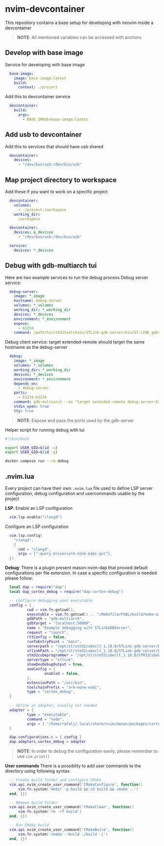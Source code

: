 # nvim-devcontainer
This repository contains a base setup for developing with neovim inside a devcontainer

> **NOTE**: All mentioned variables can be accessed with anchors

## Develop with base image
Service for developing with base image
``` yaml
  base-image:
    image: base-image:latest
    build:
      context: ./project
```
Add this to devcontainer service
``` yaml
  devcontainer:
    build:
      args:
        - BASE_IMAGE=base-image:latest
```

## Add usb to devcontainer
Add this to services that should have usb shared
``` yaml
  devcontainer:
    devices:
      - "/dev/bus/usb:/dev/bus/usb"
```

## Map project directory to workspace
Add these if you want to work on a specific project
``` yaml
  devcontainer:
    volumes:
      - ./project:/workspace
    working_dir:
      /workspace
```

``` yaml
  devcontainer:
    devices: &_devices
      - "/dev/bus/usb:/dev/bus/usb"

  service:
    devices: *_devices
```

## Debug with gdb-multiarch tui
Here are two example services to run the debug process
Debug server service:
``` yaml
  debug-server:
    image: *_image
    hostname: debug-server
    volumes: *_volumes
    working_dir: *_working_dir
    devices: *_devices
    environment: *_environment
    expose:
      - 61234
    command: /path/to/stm32toolchain/STLink-gdb-server/bin/ST-LINK_gdbserver -p 61234 -l 1 -d -s -cp /path/to/stm32toolchain/STM32CubeProgrammer/bin/ -m 1 -k
```

Debug client service:
target extended-remote should target the same hostname as the debug-server
``` yaml
  debug:
    image: *_image
    volumes: *_volumes
    working_dir: *_working_dir
    devices: *_devices
    environment: *_environment
    depends_on:
      - debug-server
    ports:
      - 61234:61234
    command: gdb-multiarch --ex "target extended-remote debug-server:61234" --command /workspace/debug-session /path/to/project/build/executable.elf
    stdin_open: true
    tty: true
```

> **NOTE**: Expose and pass the ports used by the gdb-server

Helper script for running debug with tui
``` bash
#!/bin/bash

export USER_UID=$(id -u)
export USER_GID=$(id -g)

docker compose run --rm debug
```

## .nvim.lua
Every project can have their own ``.nvim.lua`` file used to define LSP server configuration, debug configuration and usercommands usable by the project

**LSP**:
Enable an LSP configuration
``` lua
  vim.lsp.enable("clangd")
```

Configure an LSP configuration
``` lua
  vim.lsp.config(
    "clangd",
    {
      cmd = "clangd",
      args = {"-query-driver=arm-none-eabi-gcc"},
  })
```

**Debug**:
There is a plugin present mason-nvim-dap that provied default configurations per file extension.
In case a specific configuration is needed please follow:

``` lua
  local dap = require("dap")
  local dap_cortex_debug = require("dap-cortex-debug")

  -- configure debugging your executable
  config = {
          cwd = vim.fn.getcwd(),
          executable = vim.fn.getcwd() .. "/Makefile/FSBL/build/make-ai-example_FSBL.elf",
          gdbPath = "gdb-multiarch",
          gdbTarget = "localhost:50000",
          name = "Example debugging with STLinkGDBServer",
          request = "launch",
          rttConfig = false,
          runToEntryPoint = "main",
          serverpath = "/opt/st/stm32cubeclt_1.18.0/STLink-gdb-server/bin/ST-LINK_gdbserver",
          stlinkPath = "/opt/st/stm32cubeclt_1.18.0/STLink-gdb-server/bin/ST-LINK_gdbserver",
          stm32cubeprogrammer = "/opt/st/stm32cubeclt_1.18.0/STM32CubeProgrammer/",
          servertype = "stlink",
          showDevDebugOutput = true,
          swoConfig = {
                  enabled = false,
          },
          extensionPath = "/usr/bin",
          toolchainPrefix = "arm-none-eabi",
          type = "cortex_debug",
  }
  
  -- define an adapter, usually not needed
  adapter = {
          type = "executable",
          command = "node",
          args = { "/home/rafalj/.local/share/nvim/mason/packages/cortex-debug/extension/dist/debugadapter.js" },
  }

  dap.configurations.c = { config }
  dap.adapters.cortex_debug = adapter
```

> **NOTE**: In order to debug the configuration easily, please remember to use ``vim.print()``

**User commands**
There is a possiblity to add user commands to the directory using following syntax:
``` lua
  -- Create build folder and configure CMake
  vim.api.nvim_create_user_command('CMakeConfigure', function()
      vim.fn.system('mkdir -p build && cd build && cmake ..')
  end, {})

  -- Remove build folder
  vim.api.nvim_create_user_command('CMakeClean', function()
      vim.fn.system('rm -rf build')
  end, {})

  -- Run CMake build
  vim.api.nvim_create_user_command('CMakeBuild', function()
      vim.fn.system('cmake --build ./build -j')
  end, {})
```
